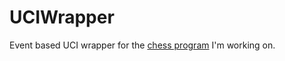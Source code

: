 # UCIWrapper
Event based UCI wrapper for the [chess program](https://github.com/instance01/AnotherChessApp) I'm working on.
